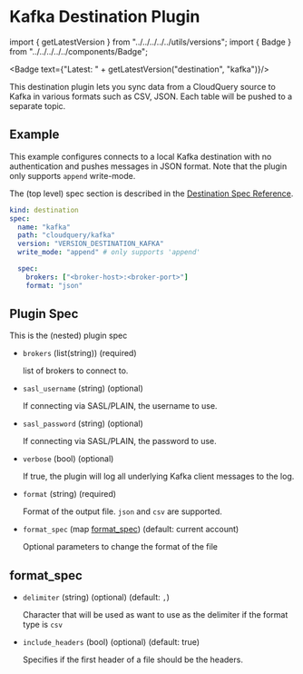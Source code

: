 # Kafka Destination Plugin

import { getLatestVersion } from "../../../../../utils/versions";
import { Badge } from "../../../../../components/Badge";

<Badge text={"Latest: " + getLatestVersion("destination", "kafka")}/>

This destination plugin lets you sync data from a CloudQuery source to Kafka in various formats such as CSV, JSON. Each table will be pushed to a separate topic.

## Example

This example configures connects to a local Kafka destination with no authentication and pushes messages in JSON format. Note that the plugin only supports `append` write-mode.

The (top level) spec section is described in the [Destination Spec Reference](/docs/reference/destination-spec).

```yaml
kind: destination
spec:
  name: "kafka"
  path: "cloudquery/kafka"
  version: "VERSION_DESTINATION_KAFKA"
  write_mode: "append" # only supports 'append'

  spec:
    brokers: ["<broker-host>:<broker-port>"]
    format: "json"
```

## Plugin Spec

This is the (nested) plugin spec

- `brokers` (list(string)) (required)

  list of brokers to connect to.

- `sasl_username` (string) (optional)

  If connecting via SASL/PLAIN, the username to use.

- `sasl_password` (string) (optional)
  
  If connecting via SASL/PLAIN, the password to use.

- `verbose` (bool) (optional)

  If true, the plugin will log all underlying Kafka client messages to the log.

- `format` (string) (required)

  Format of the output file. `json` and `csv` are supported.

- `format_spec` (map [format_spec](#format_spec)) (default: current account)

  Optional parameters to change the format of the file

## format_spec

- `delimiter` (string) (optional) (default: `,`)

  Character that will be used as want to use as the delimiter if the format type is `csv`

- `include_headers` (bool) (optional) (default: true)

  Specifies if the first header of a file should be the headers.  